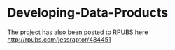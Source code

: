 # Developing-Data-Products
The project has also been posted to RPUBS here http://rpubs.com/jessraptor/484451
